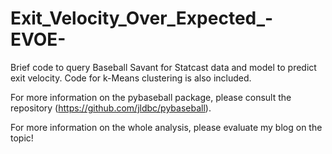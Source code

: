 # Exit_Velocity_Over_Expected_-EVOE-
Brief code to query Baseball Savant for Statcast data and model to predict exit velocity. Code for k-Means clustering is also included. 


For more information on the pybaseball package, please consult the repository (https://github.com/jldbc/pybaseball). 

For more information on the whole analysis, please evaluate my blog on the topic! 
